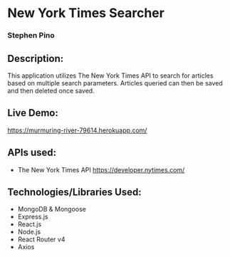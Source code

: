 # New York Times Searcher
### Stephen Pino

## Description:
This application utilizes The New York Times API to search for articles based on multiple search parameters.  Articles queried can then be saved and then deleted once saved.

## Live Demo: 
https://murmuring-river-79614.herokuapp.com/

## APIs used:
* The New York Times API <https://developer.nytimes.com/>

## Technologies/Libraries Used:
* MongoDB & Mongoose
* Express.js
* React.js
* Node.js
* React Router v4
* Axios
